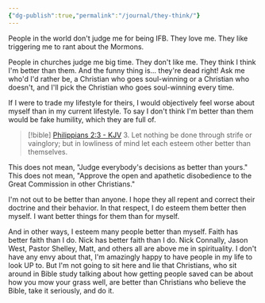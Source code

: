 ```yaml
---
{"dg-publish":true,"permalink":"/journal/they-think/"}
---
```



People in the world don't judge me for being IFB. They love me. They like triggering me to rant about the Mormons.

People in churches judge me big time. They don't like me. They think I think I'm better than them. And the funny thing is... they're dead right! Ask me who'd I'd rather be, a Christian who goes soul-winning or a Christian who doesn't, and I'll pick the Christian who goes soul-winning every time.

If I were to trade my lifestyle for theirs, I would objectively feel worse about myself than in my current lifestyle. To say I don't think I'm better than them would be fake humility, which they are full of.

> [!bible] [Philippians 2:3 - KJV](https://www.biblegateway.com/passage/?search=Philippians+2:3&version=kjv)
> 3. Let nothing be done through strife or vainglory; but in lowliness of mind let each esteem other better than themselves.

This does not mean, "Judge everybody's decisions as better than yours." This does not mean, "Approve the open and apathetic disobedience to the Great Commission in other Christians."

I'm not out to be better than anyone. I hope they all repent and correct their doctrine and their behavior. In that respect, I do esteem them better then myself. I want better things for them than for myself.

And in other ways, I esteem many people better than myself. Faith has better faith than I do. Nick has better faith than I do. Nick Connally, Jason West, Pastor Shelley, Matt, and others all are above me in spirituality. I don't have any envy about that, I'm amazingly happy to have people in my life to look UP to. But I'm not going to sit here and lie that Christians, who sit around in Bible study talking about how getting people saved can be about how you mow your grass well, are better than Christians who believe the Bible, take it seriously, and do it.